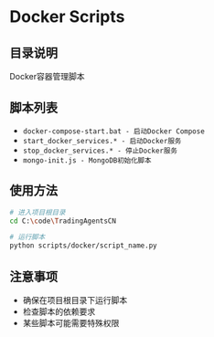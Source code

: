 # Docker Scripts

## 目录说明

Docker容器管理脚本

## 脚本列表

- `docker-compose-start.bat - 启动Docker Compose`
- `start_docker_services.* - 启动Docker服务`
- `stop_docker_services.* - 停止Docker服务`
- `mongo-init.js - MongoDB初始化脚本`

## 使用方法

```bash
# 进入项目根目录
cd C:\code\TradingAgentsCN

# 运行脚本
python scripts/docker/script_name.py
```

## 注意事项

- 确保在项目根目录下运行脚本
- 检查脚本的依赖要求
- 某些脚本可能需要特殊权限
